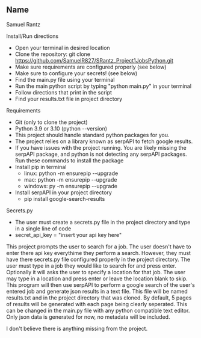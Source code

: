 Name
-
Samuel Rantz

Install/Run directions


- Open your terminal in desired location
- Clone the repository: git clone https://github.com/SamuelR827/SRantz_Project1JobsPython.git
- Make sure requirements are configured properly (see below)
- Make sure to configure your secrets! (see below)
- Find the main.py file using your terminal
- Run the main python script by typing "python main.py" in your terminal
- Follow directions that print in the script
- Find your results.txt file in project directory

Requirements

- Git (only to clone the project)
- Python 3.9 or 3.10 (python --version)
- This project should handle standard python packages for you.
- The project relies on a library known as serpAPI to fetch google results.
- If you have issues with the project running. You are likely missing the serpAPI package, and python is not detecting any serpAPI packages. Run these commands to install the package
- Install pip in terminal
    - linux: python -m ensurepip --upgrade
    - mac: python -m ensurepip --upgrade
    - windows: py -m ensurepip --upgrade
- Install serpAPI in your project directory
    - pip install google-search-results

Secrets.py

- The user must create a secrets.py file in the project directory and type in a single line of code
- secret_api_key = "insert your api key here"

This project prompts the user to search for a job. The user doesn't have to enter there api key everythime they perform
a search.
However, they must have there secrets.py file configured properly in the project directory.
The user must type in a job they would like to search for and press enter. Optionally it will asks the user
to specify a location for that job. The user may type in a location and
press enter or leave the location blank to skip. This program will then use serpAPI to perform a google search
of the user's entered job and generate json results in a text file.
This file will be named results.txt and in the project directory that was cloned.
By default, 5 pages of results will be generated with each page being clearly seperated.
This can be changed in the main.py file with any python compatible text editor.
Only json data is generated for now, no metadata will be included.

I don't believe there is anything missing from the project.